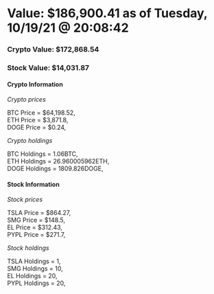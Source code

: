 # Value: $186,900.41 as of Tuesday, 10/19/21 @ 20:08:42 

### Crypto Value: $172,868.54

### Stock Value: $14,031.87

#### Crypto Information 
*Crypto prices* 

BTC Price = $64,198.52,  
ETH Price = $3,871.8,  
DOGE Price = $0.24,  


*Crypto holdings* 

BTC Holdings = 1.06BTC,  
ETH Holdings = 26.960005962ETH,  
DOGE Holdings = 1809.826DOGE,  


#### Stock Information 

*Stock prices* 

TSLA Price = $864.27,  
SMG Price = $148.5,  
EL Price = $312.43,  
PYPL Price = $271.7,  


*Stock holdings* 

TSLA Holdings = 1,  
SMG Holdings = 10,  
EL Holdings = 20,  
PYPL Holdings = 20,  


